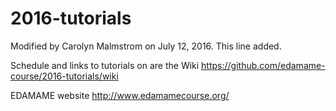 # 2016-tutorials

Modified by Carolyn Malmstrom on July 12, 2016. This line added.

Schedule and links to tutorials on are the Wiki
https://github.com/edamame-course/2016-tutorials/wiki

EDAMAME website
http://www.edamamecourse.org/

